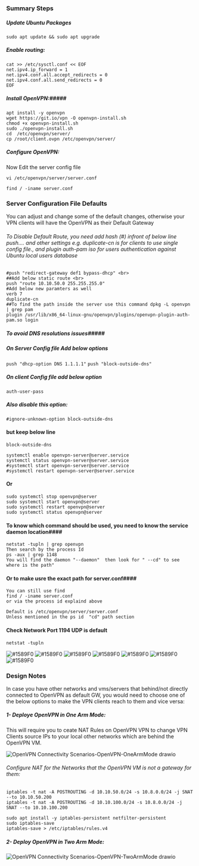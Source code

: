 ### Summary Steps ###
##### Update Ubuntu Packages ##### 

` sudo apt update && sudo apt upgrade `
##### Enable routing: ##### 
```
cat >> /etc/sysctl.conf << EOF
net.ipv4.ip_forward = 1
net.ipv4.conf.all.accept_redirects = 0
net.ipv4.conf.all.send_redirects = 0
EOF
```


##### Install OpenVPN:##### 
```
apt install -y openvpn 
wget https://git.io/vpn -O openvpn-install.sh
chmod +x openvpn-install.sh
sudo ./openvpn-install.sh
cd  /etc/openvpn/server/
cp /root/client.ovpn /etc/openvpn/server/
```

##### Configure OpenVPN: ##### 

Now Edit the server config file 

`
vi /etc/openvpn/server/server.conf
`

`
find / -iname server.conf
`
### Server Configuration File Defaults ###
You can adjust and change some of the default changes, otherwise your VPN clients will have the OpenVPN as their Default Gateway
###### To Disable Default Route, you need add hash (#) infront of below line push....  and other settings e.g. duplicate-cn is for clients to use single config file., and plugin auth-pam iso for users authentication against Ubuntu local users database ######
```
#push "redirect-gateway def1 bypass-dhcp" <br>
##Add below static route <br>
push "route 10.10.50.0 255.255.255.0"
#Add below new paramters as well
verb 7
duplicate-cn
##To find the path inside the server use this command dpkg -L openvpn | grep pam
plugin /usr/lib/x86_64-linux-gnu/openvpn/plugins/openvpn-plugin-auth-pam.so login
```

##### To avoid DNS resolutions issues#####
##### On Server Config file Add below options #####
`push "dhcp-option DNS 1.1.1.1"`
`push "block-outside-dns"`

##### On client Config file add below option ##### 
` auth-user-pass `
##### Also disable this option: #####
`#ignore-unknown-option block-outside-dns`
#### but keep below line ####
` block-outside-dns `

```
systemctl enable openvpn-server@server.service
systemctl status openvpn-server@server.service
#systemctl start openvpn-server@server.service
#systemctl restart openvpn-server@server.service
```
#### Or ####
```
sudo systemctl stop openvpn@server
sudo systemctl start openvpn@server
sudo systemctl restart openvpn@server
sudo systemctl status openvpn@server
```
#### To know which command should be used, you need to know the service daemon location####
```
netstat -tupln | grep openvpn
Then search by the process Id
ps -aux | grep 1148
You will find the daemon "--daemon"  then look for " --cd" to see where is the path"
```
#### Or to make usre the exact path for server.conf####
```
You can still use find 
find / -iname server.conf
or via the process id explaind above

Default is /etc/openvpn/server/server.conf
Unless mentioned in the ps id  "cd" path section
```
#### Check Network Port 1194 UDP is default ####
```
netstat -tupln
```

![#1589F0](https://via.placeholder.com/15/1589F0/1589F0.png) ![#1589F0](https://via.placeholder.com/15/1589F0/1589F0.png) ![#1589F0](https://via.placeholder.com/15/1589F0/1589F0.png) ![#1589F0](https://via.placeholder.com/15/1589F0/1589F0.png) ![#1589F0](https://via.placeholder.com/15/1589F0/1589F0.png) ![#1589F0](https://via.placeholder.com/15/1589F0/1589F0.png) ![#1589F0](https://via.placeholder.com/15/1589F0/1589F0.png) 
### Design Notes ### 
In case you have other networks and vms/servers that behind/not directly connected to OpenVPN as default GW, you would need to choose one of the below options to make the VPN clients reach to them and vice versa:
##### 1- Deploye OpenVPN in One Arm Mode: #####
This will require you to ceate NAT Rules on OpenVPN VPN to change VPN Clients source IPs to your local other networks which are behind the OpenVPN VM.

![OpenVPN Connectivity Scenarios-OpenVPN-OneArmMode drawio](https://user-images.githubusercontent.com/3184045/182099875-eccb0ffd-bc2a-48d1-81e5-d28616df5dc2.png)


###### Configure NAT for the Networks that the OpenVPN VM is not a gateway for them: ###### 
```
iptables -t nat -A POSTROUTING -d 10.10.50.0/24 -s 10.8.0.0/24 -j SNAT --to 10.10.50.200
iptables -t nat -A POSTROUTING -d 10.10.100.0/24 -s 10.8.0.0/24 -j SNAT --to 10.10.100.200

sudo apt install -y iptables-persistent netfilter-persistent
sudo iptables-save
iptables-save > /etc/iptables/rules.v4
```

##### 2- Deploy OpenVPN in Two Arm Mode: #####

![OpenVPN Connectivity Scenarios-OpenVPN-TwoArmMode drawio](https://user-images.githubusercontent.com/3184045/182100229-02411079-f588-41f3-92de-df217280dc86.png)

